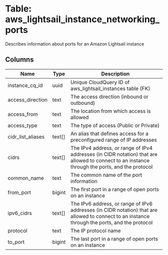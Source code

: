 
# Table: aws_lightsail_instance_networking_ports
Describes information about ports for an Amazon Lightsail instance
## Columns
| Name        | Type           | Description  |
| ------------- | ------------- | -----  |
|instance_cq_id|uuid|Unique CloudQuery ID of aws_lightsail_instances table (FK)|
|access_direction|text|The access direction (inbound or outbound)|
|access_from|text|The location from which access is allowed|
|access_type|text|The type of access (Public or Private)|
|cidr_list_aliases|text[]|An alias that defines access for a preconfigured range of IP addresses|
|cidrs|text[]|The IPv4 address, or range of IPv4 addresses (in CIDR notation) that are allowed to connect to an instance through the ports, and the protocol|
|common_name|text|The common name of the port information|
|from_port|bigint|The first port in a range of open ports on an instance|
|ipv6_cidrs|text[]|The IPv6 address, or range of IPv6 addresses (in CIDR notation) that are allowed to connect to an instance through the ports, and the protocol|
|protocol|text|The IP protocol name|
|to_port|bigint|The last port in a range of open ports on an instance|
